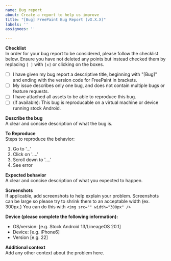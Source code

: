 ```yaml
---
name: Bug report
about: Create a report to help us improve
title: "[Bug] FreePaint Bug Report (vX.X.X)"
labels: ''
assignees: ''

---
```


**Checklist**  
In order for your bug report to be considered, please follow the checklist below. Ensure you have not deleted any points but instead checked them by replacing `[ ]` with `[x]` or clicking on the boxes.

- [ ] I have given my bug report a descriptive title, beginning with "[Bug]" and ending with the version code for FreePaint in brackets.
- [ ] My issue describes only one bug, and does not contain multiple bugs or feature requests.
- [ ] I have attached all assets to be able to reproduce this bug.
- [ ] (if available): This bug is reproducable on a virtual machine or device running stock Android.

**Describe the bug**  
A clear and concise description of what the bug is.

**To Reproduce**  
Steps to reproduce the behavior:
1. Go to '...'
2. Click on '....'
3. Scroll down to '....'
4. See error

**Expected behavior**  
A clear and concise description of what you expected to happen.

**Screenshots**  
If applicable, add screenshots to help explain your problem.
Screenshots can be large so please try to shrink them to an acceptable width (ex. 300px.)
You can do this with `<img src="" width="300px" />`

**Device (please complete the following information):**  
 - OS/version: [e.g. Stock Android 13/LineageOS 20.1]
 - Device: [e.g. iPhone6]
 - Version [e.g. 22]

**Additional context**  
Add any other context about the problem here.
